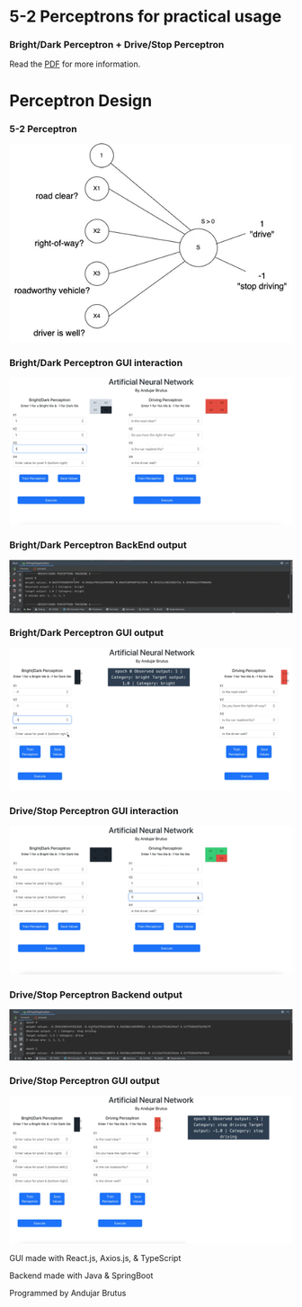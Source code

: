 # 5-2 Perceptrons for practical usage
### Bright/Dark Perceptron + Drive/Stop Perceptron
Read the [PDF](/Explained.pdf) for more information.

# Perceptron Design
### 5-2 Perceptron
![design of 5-2-3 Perceptron](/Screenshots/perceptron.jpg)

### Bright/Dark Perceptron GUI interaction
![design of 5-2 Perceptron](/Screenshots/6.png)

### Bright/Dark Perceptron BackEnd output
![design of 5-2 Perceptron](/Screenshots/5.png)

### Bright/Dark Perceptron GUI output
![design of 5-2 Perceptron](/Screenshots/4.png)

### Drive/Stop Perceptron GUI interaction
![design of 5-2 Perceptron](/Screenshots/3.png)

### Drive/Stop Perceptron Backend output
![design of 5-2 Perceptron](/Screenshots/2.png)

### Drive/Stop Perceptron GUI output
![design of 5-2 Perceptron](/Screenshots/1.png)

GUI made with React.js, Axios.js, & TypeScript

Backend made with Java & SpringBoot

Programmed by Andujar Brutus
